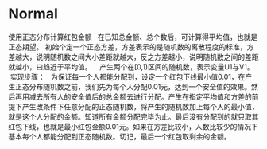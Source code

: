 # Normal
使用正态分布计算红包金额
    在已知总金额、总个数后，可计算得平均值，也就是正态期望。
    初始个定一个正态方差，方差表示的是随机数的离散程度的标准，方差越大，说明随机数之间大小差距就越大，反之方差越小，说明随机数之间的差距就越小，曰趋近于平均值。
    产生两个在[0,1)区间的随机数，表示变量U1与V1。
    实现步骤：
    为保证每一个人都能分配到，设定一个红包下线最小值0.01，在产生正态分布随机数之前，我们先为每个人分配0.01元，达到一个安全值的效果。然后再用减去所有人的安全值后的总金额去进行分配。产生在指定平均值和方差的前提下产生改条件下任意分配的正态随机数，将产生的随机数加上每个人的最小值，就是这个人分配的金额。知道所有金额分配完毕为止。最后没有分配到的就只取其红包下线，也就是最小红包金额0.01元。如果在方差比较小，人数比较少的情况下基本每个人都能分配到正态随机数。切记，最后一个红包取剩余的金额。
